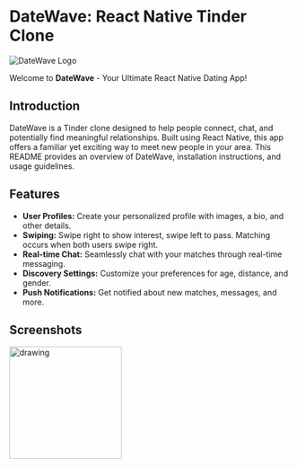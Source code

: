 # DateWave: React Native Tinder Clone

![DateWave Logo](static/logo.png)

Welcome to **DateWave** - Your Ultimate React Native Dating App!

## Introduction

DateWave is a Tinder clone designed to help people connect, chat, and potentially find meaningful relationships. Built using React Native, this app offers a familiar yet exciting way to meet new people in your area. This README provides an overview of DateWave, installation instructions, and usage guidelines.

## Features

- **User Profiles:** Create your personalized profile with images, a bio, and other details.
- **Swiping:** Swipe right to show interest, swipe left to pass. Matching occurs when both users swipe right.
- **Real-time Chat:** Seamlessly chat with your matches through real-time messaging.
- **Discovery Settings:** Customize your preferences for age, distance, and gender.
- **Push Notifications:** Get notified about new matches, messages, and more.

## Screenshots

<img src="/static/logo.png" alt="drawing" width="200"/>
